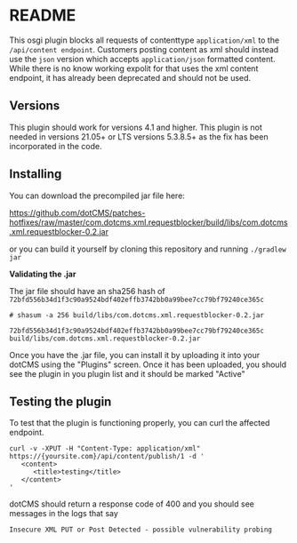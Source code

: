 # README

This osgi plugin blocks all requests of contenttype `application/xml` to the `/api/content endpoint`.  Customers posting content as xml should instead use the `json` version which accepts `application/json` formatted content.  While there is no know working expolit for that uses the xml content endpoint, it has already been deprecated and should not be used. 

## Versions
This plugin should work for versions 4.1 and higher.  This plugin is not needed in versions 21.05+ or LTS versions 5.3.8.5+ as the fix has been incorporated in the code.



## Installing 
You can download the precompiled jar file here:

https://github.com/dotCMS/patches-hotfixes/raw/master/com.dotcms.xml.requestblocker/build/libs/com.dotcms.xml.requestblocker-0.2.jar

or you can build it yourself by cloning this repository and running `./gradlew jar`

**Validating the .jar**

The jar file should have an sha256 hash of `72bfd556b34d1f3c90a9524bdf402effb3742bb0a99bee7cc79bf79240ce365c`

```
# shasum -a 256 build/libs/com.dotcms.xml.requestblocker-0.2.jar

72bfd556b34d1f3c90a9524bdf402effb3742bb0a99bee7cc79bf79240ce365c  build/libs/com.dotcms.xml.requestblocker-0.2.jar
```

Once you have the .jar file, you can install it by uploading it into your dotCMS using the "Plugins" screen.  Once it has been uploaded, you should see the plugin in you plugin list and it should be marked "Active"





## Testing the plugin

To test that the plugin is functioning properly, you can curl the affected endpoint.

```
curl -v -XPUT -H "Content-Type: application/xml" https://{yoursite.com}/api/content/publish/1 -d '
   <content>
      <title>testing</title>
   </content>
'

```

dotCMS should return a response code of 400 and you should see messages in the logs that say 
```
Insecure XML PUT or Post Detected - possible vulnerability probing
```

